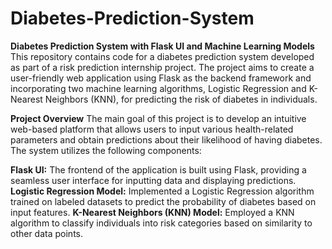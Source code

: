 # Diabetes-Prediction-System

**Diabetes Prediction System with Flask UI and Machine Learning Models**
This repository contains code for a diabetes prediction system developed as part of a risk prediction internship project. The project aims to create a user-friendly web application using Flask as the backend framework and incorporating two machine learning algorithms, Logistic Regression and K-Nearest Neighbors (KNN), for predicting the risk of diabetes in individuals.

**Project Overview**
The main goal of this project is to develop an intuitive web-based platform that allows users to input various health-related parameters and obtain predictions about their likelihood of having diabetes. The system utilizes the following components:

**Flask UI:** The frontend of the application is built using Flask, providing a seamless user interface for inputting data and displaying predictions.
**Logistic Regression Model:** Implemented a Logistic Regression algorithm trained on labeled datasets to predict the probability of diabetes based on input features.
**K-Nearest Neighbors (KNN) Model:** Employed a KNN algorithm to classify individuals into risk categories based on similarity to other data points.
